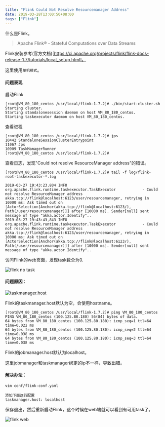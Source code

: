 ```yaml
---
title: "Flink Could Not Resolve Resourcemanager Address"
date: 2019-03-28T13:00:50+08:00
tags: ["Flink"]
---
```


什么是Flink。

> Apache Flink® - Stateful Computations over Data Streams

Flink安装参考(官方文档)[https://ci.apache.org/projects/flink/flink-docs-release-1.7/tutorials/local_setup.html]。

这里使用`单机模式`。

#### 问题表现

启动Flink

```
[root@VM_80_180_centos /usr/local/flink-1.7.2]# ./bin/start-cluster.sh 
Starting cluster.
Starting standalonesession daemon on host VM_80_180_centos.
Starting taskexecutor daemon on host VM_80_180_centos.
```

查看进程

```
[root@VM_80_180_centos /usr/local/flink-1.7.2]# jps
10442 StandaloneSessionClusterEntrypoint
11067 Jps
10909 TaskManagerRunner
[root@VM_80_180_centos /usr/local/flink-1.7.2]# 
```

查看日志，发现"Could not resolve ResourceManager address"的错误。

```
[root@VM_80_180_centos /usr/local/flink-1.7.2]# tail -f log/flink-root-taskexecutor-*.log

2019-03-27 19:43:23,804 INFO  org.apache.flink.runtime.taskexecutor.TaskExecutor            - Could not resolve ResourceManager address akka.tcp://flink@localhost:6123/user/resourcemanager, retrying in 10000 ms: Ask timed out on [ActorSelection[Anchor(akka.tcp://flink@localhost:6123/), Path(/user/resourcemanager)]] after [10000 ms]. Sender[null] sent message of type "akka.actor.Identify"..
2019-03-27 19:43:43,843 INFO  org.apache.flink.runtime.taskexecutor.TaskExecutor            - Could not resolve ResourceManager address akka.tcp://flink@localhost:6123/user/resourcemanager, retrying in 10000 ms: Ask timed out on [ActorSelection[Anchor(akka.tcp://flink@localhost:6123/), Path(/user/resourcemanager)]] after [10000 ms]. Sender[null] sent message of type "akka.actor.Identify"..
```

访问Flink的web页面，发现task数全为0.

![flink no task](https://wx2.sinaimg.cn/large/63c9befaly1g1igknr8lyj21ae09874j.jpg)

#### 问题原因：

![taskmanager.host](https://wx2.sinaimg.cn/large/63c9befaly1g1igoreyi9j20oz04mdg7.jpg)

Flink的taskmanager.host默认为空，会使用hostname。

```
[root@VM_80_180_centos /usr/local/flink-1.7.2]# ping VM_80_180_centos
PING VM_80_180_centos (100.125.80.180) 56(84) bytes of data.
64 bytes from VM_80_180_centos (100.125.80.180): icmp_seq=1 ttl=64 time=0.022 ms
64 bytes from VM_80_180_centos (100.125.80.180): icmp_seq=2 ttl=64 time=0.038 ms
64 bytes from VM_80_180_centos (100.125.80.180): icmp_seq=3 ttl=64 time=0.038 ms
```

Flink的jobmanager.host默认为localhost。

这里jobmanager和taskmanager绑定的ip不一样，导致出错。

#### 解决办法：

```
vim conf/flink-conf.yaml

添加下面这行配置
taskmanager.host: localhost
```

保存退出，然后重新启动Flink，这个时候在web端就可以看到有可用task了。

![flink web](https://wx1.sinaimg.cn/large/63c9befaly1g1ih665ffjj21a709374r.jpg)